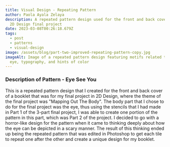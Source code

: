 ```yaml
---
title: Visual Design - Repeating Pattern
author: Paola Ayala Zelaya
description: A repeated pattern design used for the front and back cover of my
  2D Design final project
date: 2023-03-08T00:26:18.679Z
tags:
  - post
  - patterns
  - visual-design
image: /assets/blog/part-two-improved-repeating-pattern-copy.jpg
imageAlt: Image of a repeated pattern design featuring motifs related to the
  eye, typography, and hints of color
---
```

### D﻿escription of Pattern - Eye See You

T﻿his is a repeated pattern design that I created for the front and back cover of a booklet that was for my final project in 2D Design, where the theme of the final project was "Mapping Out The Body". The body part that I chose to do for the final project was the eye, thus using the stencils that I had made in Part 1 of the 3-part final project, I was able to create one portion of the pattern in this part, which was Part 2 of the project. I decided to go with a horror-like design for the pattern when it came to thinking deeply about how the eye can be depicted in a scary manner. The result of this thinking ended up being the repeated pattern that was edited in Photoshop to get each tile to repeat one after the other and create a unique design for my booklet.